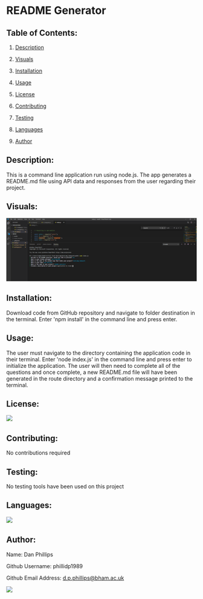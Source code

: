 # README Generator

## Table of Contents:

1. [Description](#description)

2. [Visuals](#visuals)

3. [Installation](#installation)

4. [Usage](#usage)

5. [License](#license)

6. [Contributing](#contributing)

7. [Testing](#testing)

8. [Languages](#labguages)

9. [Author](#author)

## Description:
This is a command line application run using node.js. The app generates a README.md file using API data and responses from the user regarding their project.


## Visuals:
![screenshot](https://github.com/phillidp1989/bootcamp_homework/blob/master/week9/assets/command-line.PNG)

## Installation:
Download code from GitHub repository and navigate to folder destination in the terminal. Enter 'npm install' in the command line and press enter.

## Usage:
The user must navigate to the directory containing the application code in their terminal. Enter 'node index.js' in the command line and press enter to initialize the application. The user will then need to complete all of the questions and once complete, a new README.md file will have been generated in the route directory and a confirmation message printed to the terminal.

## License:
<img src="https://img.shields.io/github/license/phillidp1989/bootcamp_homework?logoColor=%23C2CAE8">

## Contributing:
No contributions required

## Testing:
No testing tools have been used on this project

## Languages:
<img src="https://img.shields.io/github/languages/top/phillidp1989/bootcamp_homework">

## Author:
Name: Dan Phillips

Github Username: phillidp1989

Github Email Address: d.p.phillips@bham.ac.uk

<img src="https://avatars1.githubusercontent.com/u/61989740?v=4">